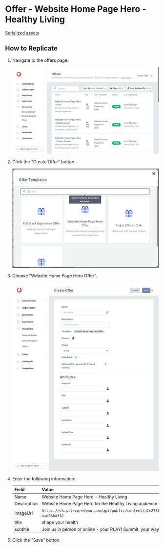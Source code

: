 # Offer - Website Home Page Hero - Healthy Living

[Serialized assets](/demo/experience/personalize/decisioning/offers/Website%20Home%20Page%20Hero%20-%20Healthy%20Living)

## How to Replicate

1. Navigate to the offers page.

   ![Offers page](..\Offers-page.png)

2. Click the "Create Offer" button.

   ![Create offer](..\Create.png)

3. Choose "Website Home Page Hero Offer".

   ![Create offer form](..\Create-Website-Home-Page-Hero.png)

4. Enter the following information:

   |Field|Value|
   |-|-|
   |Name|Website Home Page Hero - Healthy Living|
   |Description|Website Home Page Hero for the Healthy Living audience|
   |imageUrl|`https://ch.sitecoredemo.com/api/public/content/a2c273bef3f8482f919f1e9bb0259fb3?v=d068a332`|
   |title|shape your health|
   |subtitle|Join us in person or online - your PLAY! Summit, your way.|

5. Click the "Save" button.
